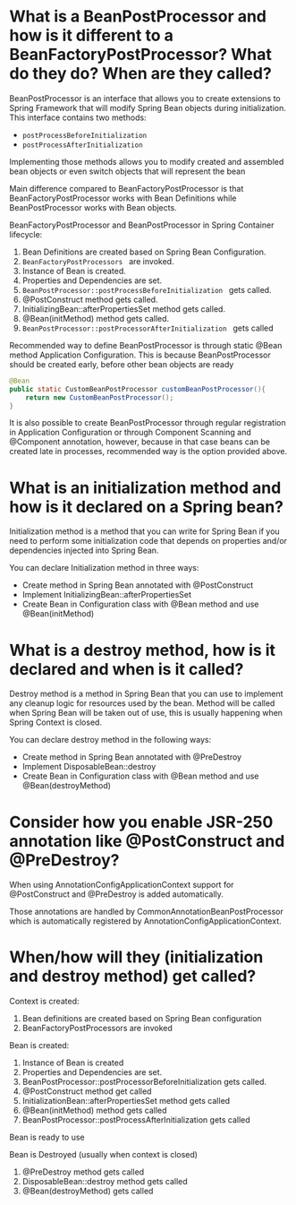 # What is a BeanPostProcessor and how is it different to a BeanFactoryPostProcessor? What do they do? When are they called?
BeanPostProcessor is an interface that allows you to create extensions to Spring Framework that will modify Spring Bean 
objects during initialization. This interface contains two methods:
- ```postProcessBeforeInitialization ```
- ```postProcessAfterInitialization ```

Implementing those methods allows you to modify created and assembled bean objects or even switch objects that will represent the bean
   
Main difference compared to BeanFactoryPostProcessor is that BeanFactoryPostProcessor works with Bean Definitions while BeanPostProcessor works with Bean objects.

BeanFactoryPostProcessor and BeanPostProcessor in Spring Container lifecycle:
1. Bean Definitions are created based on Spring Bean Configuration.
2. ```BeanFactoryPostProcessors ``` are invoked.
3. Instance of Bean is created.
4. Properties and Dependencies are set.
5. ```BeanPostProcessor::postProcessBeforeInitialization ``` gets called.
6. @PostConstruct method gets called.
7. InitializingBean::afterPropertiesSet method gets called.
8. @Bean(initMethod) method gets called.
9. ```BeanPostProcessor::postProcessorAfterInitialization ``` gets called

Recommended way to define BeanPostProcessor is through static @Bean method Application Configuration. This is because 
BeanPostProcessor should be created early, before other bean objects are ready
```java
@Bean
public static CustomBeanPostProcessor customBeanPostProcessor(){
    return new CustomBeanPostProcessor();
}
```
It is also possible to create BeanPostProcessor through regular registration in Application Configuration or through 
Component Scanning and @Component annotation, however, because in that case beans can be created late in processes, recommended 
way is the option provided above.


# What is an initialization method and how is it declared on a Spring bean? 
Initialization method is a method that you can write for Spring Bean if you need to perform some initialization code that depends
on properties and/or dependencies injected into Spring Bean.

You can declare Initialization method in three ways:
- Create method in Spring Bean annotated with @PostConstruct
- Implement InitializingBean::afterPropertiesSet 
- Create Bean in Configuration class with @Bean method and use @Bean(initMethod)

# What is a destroy method, how is it declared and when is it called?
Destroy method is a method in Spring Bean that you can use to implement any cleanup logic for resources used by the bean.
Method will be called when Spring Bean will be taken out of use, this is usually happening when Spring Context is closed.

You can declare destroy method in the following ways:
- Create method in Spring Bean annotated with @PreDestroy
- Implement DisposableBean::destroy
- Create Bean in Configuration class with @Bean method and use @Bean(destroyMethod)


# Consider how you enable JSR-250 annotation like @PostConstruct and @PreDestroy?
When using AnnotationConfigApplicationContext support for @PostConstruct and @PreDestroy is added automatically.

Those annotations are handled by CommonAnnotationBeanPostProcessor which is automatically registered by AnnotationConfigApplicationContext.

# When/how will they (initialization and destroy method) get called? 
Context is created:
1. Bean definitions are created based on Spring Bean configuration
2. BeanFactoryPostProcessors are invoked

Bean is created:
1. Instance of Bean is created
2. Properties and Dependencies are set.
3. BeanPostProcessor::postProcessorBeforeInitialization gets called.
4. @PostConstruct method get called
5. InitializationBean::afterPropertiesSet method gets called
6. @Bean(initMethod) method gets called
7. BeanPostProcessor::postProcessAfterInitialization gets called

Bean is ready to use

Bean is Destroyed (usually when context is closed)
1. @PreDestroy method gets called
2. DisposableBean::destroy method gets called
3. @Bean(destroyMethod) gets called
 